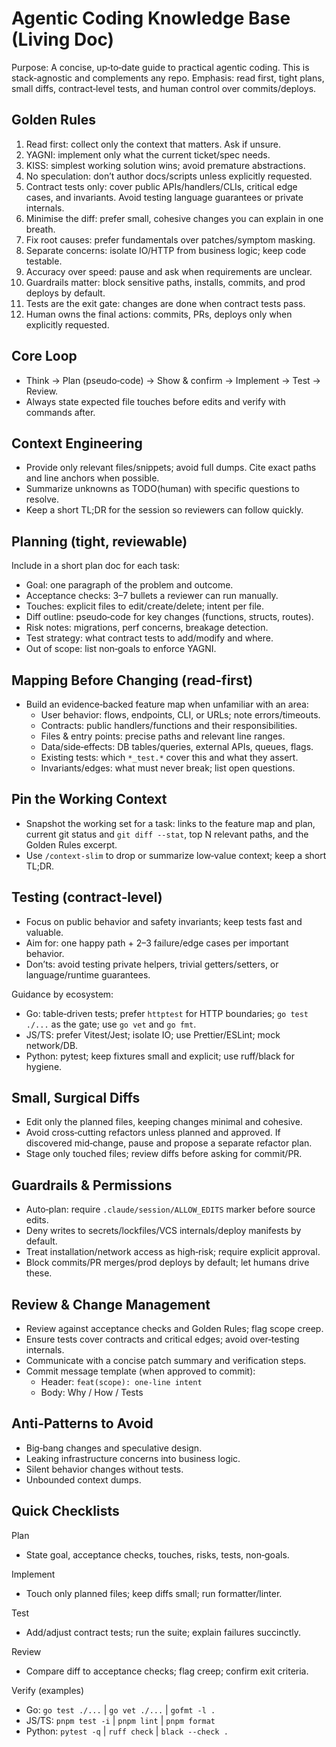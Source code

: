 # Agentic Coding Knowledge Base (Living Doc)

Purpose: A concise, up‑to‑date guide to practical agentic coding. This is stack‑agnostic and complements any repo. Emphasis: read first, tight plans, small diffs, contract‑level tests, and human control over commits/deploys.

## Golden Rules
1) Read first: collect only the context that matters. Ask if unsure.
2) YAGNI: implement only what the current ticket/spec needs.
3) KISS: simplest working solution wins; avoid premature abstractions.
4) No speculation: don’t author docs/scripts unless explicitly requested.
5) Contract tests only: cover public APIs/handlers/CLIs, critical edge cases, and invariants. Avoid testing language guarantees or private internals.
6) Minimise the diff: prefer small, cohesive changes you can explain in one breath.
7) Fix root causes: prefer fundamentals over patches/symptom masking.
8) Separate concerns: isolate IO/HTTP from business logic; keep code testable.
9) Accuracy over speed: pause and ask when requirements are unclear.
10) Guardrails matter: block sensitive paths, installs, commits, and prod deploys by default.
11) Tests are the exit gate: changes are done when contract tests pass.
12) Human owns the final actions: commits, PRs, deploys only when explicitly requested.

## Core Loop
- Think → Plan (pseudo‑code) → Show & confirm → Implement → Test → Review.
- Always state expected file touches before edits and verify with commands after.

## Context Engineering
- Provide only relevant files/snippets; avoid full dumps. Cite exact paths and line anchors when possible.
- Summarize unknowns as TODO(human) with specific questions to resolve.
- Keep a short TL;DR for the session so reviewers can follow quickly.

## Planning (tight, reviewable)
Include in a short plan doc for each task:
- Goal: one paragraph of the problem and outcome.
- Acceptance checks: 3–7 bullets a reviewer can run manually.
- Touches: explicit files to edit/create/delete; intent per file.
- Diff outline: pseudo‑code for key changes (functions, structs, routes).
- Risk notes: migrations, perf concerns, breakage detection.
- Test strategy: what contract tests to add/modify and where.
- Out of scope: list non‑goals to enforce YAGNI.

## Mapping Before Changing (read‑first)
- Build an evidence‑backed feature map when unfamiliar with an area:
  - User behavior: flows, endpoints, CLI, or URLs; note errors/timeouts.
  - Contracts: public handlers/functions and their responsibilities.
  - Files & entry points: precise paths and relevant line ranges.
  - Data/side‑effects: DB tables/queries, external APIs, queues, flags.
  - Existing tests: which `*_test.*` cover this and what they assert.
  - Invariants/edges: what must never break; list open questions.

## Pin the Working Context
- Snapshot the working set for a task: links to the feature map and plan, current git status and `git diff --stat`, top N relevant paths, and the Golden Rules excerpt.
- Use `/context-slim` to drop or summarize low‑value context; keep a short TL;DR.

## Testing (contract‑level)
- Focus on public behavior and safety invariants; keep tests fast and valuable.
- Aim for: one happy path + 2–3 failure/edge cases per important behavior.
- Don’ts: avoid testing private helpers, trivial getters/setters, or language/runtime guarantees.

Guidance by ecosystem:
- Go: table‑driven tests; prefer `httptest` for HTTP boundaries; `go test ./...` as the gate; use `go vet` and `go fmt`.
- JS/TS: prefer Vitest/Jest; isolate IO; use Prettier/ESLint; mock network/DB.
- Python: pytest; keep fixtures small and explicit; use ruff/black for hygiene.

## Small, Surgical Diffs
- Edit only the planned files, keeping changes minimal and cohesive.
- Avoid cross‑cutting refactors unless planned and approved. If discovered mid‑change, pause and propose a separate refactor plan.
- Stage only touched files; review diffs before asking for commit/PR.

## Guardrails & Permissions
- Auto‑plan: require `.claude/session/ALLOW_EDITS` marker before source edits.
- Deny writes to secrets/lockfiles/VCS internals/deploy manifests by default.
- Treat installation/network access as high‑risk; require explicit approval.
- Block commits/PR merges/prod deploys by default; let humans drive these.

## Review & Change Management
- Review against acceptance checks and Golden Rules; flag scope creep.
- Ensure tests cover contracts and critical edges; avoid over‑testing internals.
- Communicate with a concise patch summary and verification steps.
- Commit message template (when approved to commit):
  - Header: `feat(scope): one‑line intent`
  - Body: Why / How / Tests

## Anti‑Patterns to Avoid
- Big‑bang changes and speculative design.
- Leaking infrastructure concerns into business logic.
- Silent behavior changes without tests.
- Unbounded context dumps.

## Quick Checklists
Plan
- State goal, acceptance checks, touches, risks, tests, non‑goals.

Implement
- Touch only planned files; keep diffs small; run formatter/linter.

Test
- Add/adjust contract tests; run the suite; explain failures succinctly.

Review
- Compare diff to acceptance checks; flag creep; confirm exit criteria.

Verify (examples)
- Go: `go test ./...` | `go vet ./...` | `gofmt -l .`
- JS/TS: `pnpm test -i` | `pnpm lint` | `pnpm format`
- Python: `pytest -q` | `ruff check` | `black --check .`
